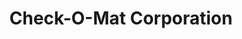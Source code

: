 ---
title: Check-O-Mat Corporation
slug: check-o-mat-corporation
updated-on: '2024-05-30T13:44:31.749Z'
created-on: '2024-05-30T13:41:46.671Z'
published-on: '2024-05-30T13:54:32.469Z'
f_city-state-2:
- cms/city/biloxi-ms.md
- cms/city/mary-esther-fl.md
- cms/city/fort-walton-beach-fl.md
f_locations:
- cms/payday-loan/check-o-mat-corporation-14158.md
- cms/payday-loan/check-o-mat-corporation-14159.md
- cms/payday-loan/check-o-mat-corporation-14160.md
f_states:
- cms/state/mississippi.md
- cms/state/florida.md
layout: '[company].html'
tags: company
---